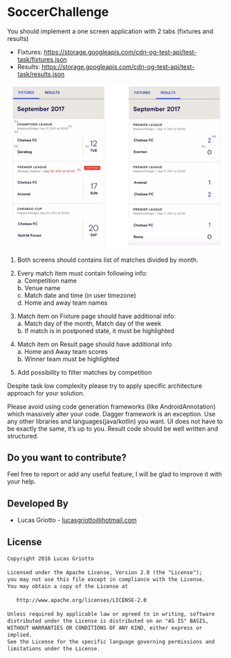 # SoccerChallenge

You should implement a one screen application with 2 tabs (fixtures and results)
  * Fixtures: ​https://storage.googleapis.com/cdn-og-test-api/test-task/fixtures.json 
  * Results: ​https://storage.googleapis.com/cdn-og-test-api/test-task/results.json

![Screenshot](SoccerAppDesign.png?raw=true "Optional Title")

1. Both screens should contains list of matches divided by month.

2. Every match item must contain following info:\
    a. Competition name\
    b. Venue name\
    c. Match date and time (in user timezone)\
    d. Home and away team names
    
3. Match item on Fixture page should have additional info: \
    a. Match day of the month, Match day of the week\
    b. If match is in postponed state, it must be highlighted
    
4. Match item on Result page should have additional info \
    a. Home and Away team scores\
    b. Winner team must be highlighted
    
5. Add possibility to filter matches by competition

Despite task low complexity please try to apply specific architecture approach for your solution.

Please avoid using code generation frameworks (like AndroidAnnotation) which massively alter your code. Dagger framework is an exception. Use any other libraries and languages(java/kotlin) you want. UI does not have to be exactly the same, it’s up to you. Result code should be well written and structured.

Do you want to contribute?
--------------------------

Feel free to report or add any useful feature, I will be glad to improve it with your help.


Developed By
------------

* Lucas Griotto  - <lucasgriotto@hotmail.com>

License
-------

    Copyright 2016 Lucas Griotto

    Licensed under the Apache License, Version 2.0 (the "License");
    you may not use this file except in compliance with the License.
    You may obtain a copy of the License at

       http://www.apache.org/licenses/LICENSE-2.0

    Unless required by applicable law or agreed to in writing, software
    distributed under the License is distributed on an "AS IS" BASIS,
    WITHOUT WARRANTIES OR CONDITIONS OF ANY KIND, either express or implied.
    See the License for the specific language governing permissions and
    limitations under the License.

